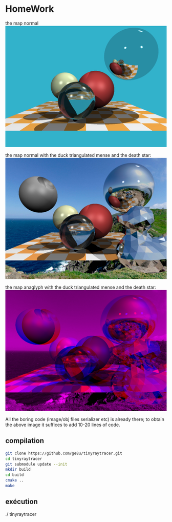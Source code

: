 # HomeWork
the map normal 
![](https://github.com/ge8u/tinyraytracer/blob/main/out.jpg)

the map normal with the duck triangulated mense and the death star:
![](https://github.com/ge8u/tinyraytracer/blob/main/out_normal.jpg)

the map anaglyph with the duck triangulated mense and the death star:
![](https://github.com/ge8u/tinyraytracer/blob/main/out_anaglyph.jpg)

All the boring code (image/obj files serializer etc) is already there; to obtain the above image it suffices to add 10-20 lines of code.


## compilation
```sh
git clone https://github.com/ge8u/tinyraytracer.git
cd tinyraytracer
git submodule update --init
mkdir build
cd build
cmake ..  
make
```
## exécution
./ tinyraytracer
